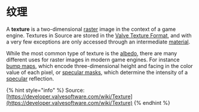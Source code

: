 # 纹理

A **texture** is a two-dimensional [raster](http://en.wikipedia.org/wiki/Raster_graphics) image in the context of a game engine. Textures in Source are stored in the [Valve Texture Format](valve-texture-format-vtf/), and with a very few exceptions are only accessed through an intermediate [material](https://developer.valvesoftware.com/wiki/Material).

While the most common type of texture is the [albedo](https://developer.valvesoftware.com/wiki/Albedo), there are many different uses for raster images in modern game engines. For instance [bump maps](https://developer.valvesoftware.com/wiki/Bump_map), which encode three-dimensional height and facing in the color value of each pixel, or [specular masks](https://developer.valvesoftware.com/wiki/$envmapmask), which determine the intensity of a [specular](https://developer.valvesoftware.com/wiki/$envmap) reflection.

{% hint style="info" %}
Source: [https://developer.valvesoftware.com/wiki/Texture](https://developer.valvesoftware.com/wiki/Texture)
{% endhint %}


